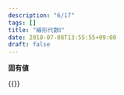 ```yaml
---
description: "6/17"
tags: []
title: "線形代数Ⅰ"
date: 2018-07-08T13:55:55+09:00
draft: false
---
```


**固有値**

{{<youtube ZK3O402wf1c >}}
